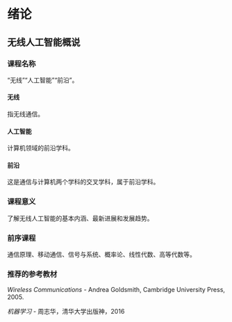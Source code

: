 # 绪论
## 无线人工智能概说
### 课程名称
“无线”“人工智能”“前沿”。

#### 无线
指无线通信。

#### 人工智能
计算机领域的前沿学科。

#### 前沿
这是通信与计算机两个学科的交叉学科，属于前沿学科。

### 课程意义
了解无线人工智能的基本内涵、最新进展和发展趋势。

### 前序课程
通信原理、移动通信、信号与系统、概率论、线性代数、高等代数等。

### 推荐的参考教材
*Wireless Communications* - Andrea Goldsmith, Cambridge University Press, 2005.

*机器学习* - 周志华，清华大学出版神，2016
